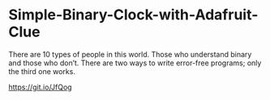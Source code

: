 # Simple-Binary-Clock-with-Adafruit-Clue
There are 10 types of people in this world. Those who understand binary and those who don’t.
There are two ways to write error-free programs; only the third one works.

https://git.io/JfQog
